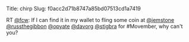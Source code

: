 Title: chirp
Slug: f0acc2d71b8747a85bd07513cd1a7419

RT <a href="http://twitter.com/fcw">@fcw</a>: If I can find it in my wallet to fling some coin at <a href="http://twitter.com/jemstone">@jemstone</a> <a href="http://twitter.com/russthegibbon">@russthegibbon</a> <a href="http://twitter.com/opyate">@opyate</a> <a href="http://twitter.com/davorg">@davorg</a> <a href="http://twitter.com/stigbra">@stigbra</a> for #Movember, why can't you?
